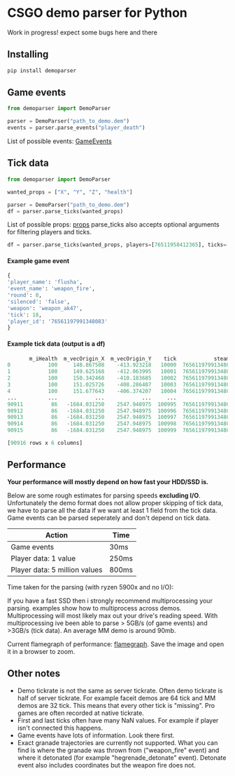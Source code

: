 # CSGO demo parser for Python
Work in progress! expect some bugs here and there
## Installing
```python
pip install demoparser
```

## Game events

```python
from demoparser import DemoParser

parser = DemoParser("path_to_demo.dem")
events = parser.parse_events("player_death")
```
List of possible events: [GameEvents](https://wiki.alliedmods.net/Counter-Strike:_Global_Offensive_Events)
## Tick data
```python
from demoparser import DemoParser

wanted_props = ["X", "Y", "Z", "health"]

parser = DemoParser("path_to_demo.dem")
df = parser.parse_ticks(wanted_props)
```
List of possible props: [props](https://github.com/LaihoE/Python-demoparser/blob/main/vars.md)
parse_ticks also accepts optional arguments for filtering players and ticks.

```python
df = parser.parse_ticks(wanted_props, players=[76511958412365], ticks=[489, 5884])
```

#### Example game event
```python
{
'player_name': 'flusha',
'event_name': 'weapon_fire',
'round': 0,
'silenced': 'false',
'weapon': 'weapon_ak47',
'tick': 18,
'player_id': '76561197991348083'
}
```

#### Example tick data (output is a df)


```python
       m_iHealth  m_vecOrigin_X  m_vecOrigin_Y    tick            steamid    name
0            100     148.867508    -413.923218   10000  76561197991348083  flusha
1            100     149.625168    -412.063995   10001  76561197991348083  flusha
2            100     150.342468    -410.183685   10002  76561197991348083  flusha
3            100     151.025726    -408.286407   10003  76561197991348083  flusha
4            100     151.677643    -406.374207   10004  76561197991348083  flusha
...          ...            ...            ...     ...                ...     ...
90911         86   -1684.031250    2547.948975  100995  76561197991348083  flusha
90912         86   -1684.031250    2547.948975  100996  76561197991348083  flusha
90913         86   -1684.031250    2547.948975  100997  76561197991348083  flusha
90914         86   -1684.031250    2547.948975  100998  76561197991348083  flusha
90915         86   -1684.031250    2547.948975  100999  76561197991348083  flusha

[90916 rows x 6 columns]
```

## Performance

**Your performance will mostly depend on how fast your HDD/SSD is.**  

Below are some rough estimates for parsing speeds **excluding I/O**. Unfortunately the demo format does not allow proper skipping of tick data, we have to parse all the data if we want at least 1 field from the tick data. Game events can be parsed seperately and don't depend on tick data.


| Action                        | Time  |
| ----------------------------- | ----- |
| Game events                   | 30ms  |
| Player data: 1 value          | 250ms |
| Player data: 5 million values | 800ms |

Time taken for the parsing (with ryzen 5900x and no I/O):

If you have a fast SSD then i strongly recommend multiprocessing your parsing. examples show how to multiprocess across demos. Multiprocessing will most likely max out your drive's reading speed. With multiprocessing ive been able to parse > 5GB/s (of game events) and >3GB/s (tick data). An average MM demo is around 90mb.



Current flamegraph of performance: [flamegraph](https://github.com/LaihoE/Python-demoparser/blob/main/flamegraph.svg). Save the image and open it in a browser to zoom.



## Other notes
- Demo tickrate is not the same as server tickrate. Often demo tickrate is half of server tickrate. For example faceit demos are 64 tick and MM demos are 32 tick. This means that every other tick is "missing". Pro games are often recorded at native tickrate.
- First and last ticks often have many NaN values. For example if player isn't connected this happens.
- Game events have lots of information. Look there first.
- Exact granade trajectories are currently not supported. What you can find is where the granade was thrown from ("weapon_fire" event) and where it detonated (for example "hegrenade_detonate" event). Detonate event also includes coordinates but the weapon fire does not.
